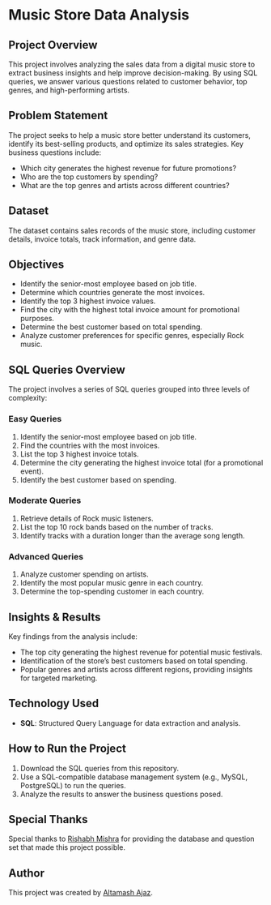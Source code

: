 # Music Store Data Analysis

## Project Overview
This project involves analyzing the sales data from a digital music store to extract business insights and help improve decision-making. By using SQL queries, we answer various questions related to customer behavior, top genres, and high-performing artists.

## Problem Statement
The project seeks to help a music store better understand its customers, identify its best-selling products, and optimize its sales strategies. Key business questions include:
- Which city generates the highest revenue for future promotions?
- Who are the top customers by spending?
- What are the top genres and artists across different countries?

## Dataset
The dataset contains sales records of the music store, including customer details, invoice totals, track information, and genre data.

## Objectives
- Identify the senior-most employee based on job title.
- Determine which countries generate the most invoices.
- Identify the top 3 highest invoice values.
- Find the city with the highest total invoice amount for promotional purposes.
- Determine the best customer based on total spending.
- Analyze customer preferences for specific genres, especially Rock music.

## SQL Queries Overview
The project involves a series of SQL queries grouped into three levels of complexity:

### Easy Queries
1. Identify the senior-most employee based on job title.
2. Find the countries with the most invoices.
3. List the top 3 highest invoice totals.
4. Determine the city generating the highest invoice total (for a promotional event).
5. Identify the best customer based on spending.

### Moderate Queries
1. Retrieve details of Rock music listeners.
2. List the top 10 rock bands based on the number of tracks.
3. Identify tracks with a duration longer than the average song length.

### Advanced Queries
1. Analyze customer spending on artists.
2. Identify the most popular music genre in each country.
3. Determine the top-spending customer in each country.

## Insights & Results
Key findings from the analysis include:
- The top city generating the highest revenue for potential music festivals.
- Identification of the store’s best customers based on total spending.
- Popular genres and artists across different regions, providing insights for targeted marketing.

## Technology Used
- **SQL**: Structured Query Language for data extraction and analysis.

## How to Run the Project
1. Download the SQL queries from this repository.
2. Use a SQL-compatible database management system (e.g., MySQL, PostgreSQL) to run the queries.
3. Analyze the results to answer the business questions posed.

## Special Thanks
Special thanks to [Rishabh Mishra](https://www.youtube.com/@RishabhMishraOfficial) for providing the database and question set that made this project possible.

## Author
This project was created by [Altamash Ajaz](https://github.com/altamashajaz/).

